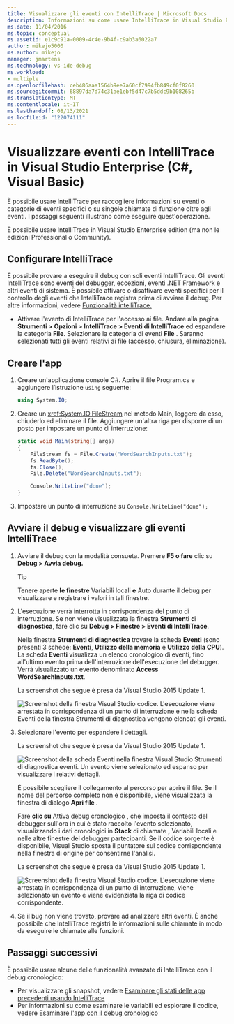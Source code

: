 ```yaml
---
title: Visualizzare gli eventi con IntelliTrace | Microsoft Docs
description: Informazioni su come usare IntelliTrace in Visual Studio Enterprise raccogliere dati su eventi specifici, categorie di eventi e singole chiamate di funzione.
ms.date: 11/04/2016
ms.topic: conceptual
ms.assetid: e1c9c91a-0009-4c4e-9b4f-c9ab3a6022a7
author: mikejo5000
ms.author: mikejo
manager: jmartens
ms.technology: vs-ide-debug
ms.workload:
- multiple
ms.openlocfilehash: ceb486aaa1564b9ee7a60cf7994fb849cf0f8260
ms.sourcegitcommit: 68897da7d74c31ae1ebf5d47c7b5ddc9b108265b
ms.translationtype: MT
ms.contentlocale: it-IT
ms.lasthandoff: 08/13/2021
ms.locfileid: "122074111"
---
```

# <a name="view-events-with-intellitrace-in-visual-studio-enterprise-c-visual-basic"></a>Visualizzare eventi con IntelliTrace in Visual Studio Enterprise (C#, Visual Basic)

È possibile usare IntelliTrace per raccogliere informazioni su eventi o categorie di eventi specifici o su singole chiamate di funzione oltre agli eventi. I passaggi seguenti illustrano come eseguire quest'operazione.

È possibile usare IntelliTrace in Visual Studio Enterprise edition (ma non le edizioni Professional o Community).

## <a name="configure-intellitrace"></a><a name="GettingStarted"></a> Configurare IntelliTrace

È possibile provare a eseguire il debug con soli eventi IntelliTrace. Gli eventi IntelliTrace sono eventi del debugger, eccezioni, eventi .NET Framework e altri eventi di sistema. È possibile attivare o disattivare eventi specifici per il controllo degli eventi che IntelliTrace registra prima di avviare il debug. Per altre informazioni, vedere [Funzionalità intelliTrace.](../debugger/intellitrace-features.md)

- Attivare l'evento di IntelliTrace per l'accesso ai file. Andare alla pagina **Strumenti > Opzioni > IntelliTrace > Eventi di IntelliTrace** ed espandere la categoria **File**. Selezionare la categoria di eventi **File** . Saranno selezionati tutti gli eventi relativi ai file (accesso,  chiusura, eliminazione).

## <a name="create-your-app"></a>Creare l'app

1. Creare un'applicazione console C#. Aprire il file Program.cs e aggiungere l’istruzione `using` seguente:

    ```csharp
    using System.IO;
    ```

2. Creare un <xref:System.IO.FileStream> nel metodo Main, leggere da esso, chiuderlo ed eliminare il file. Aggiungere un'altra riga per disporre di un posto per impostare un punto di interruzione:

    ```csharp
    static void Main(string[] args)
    {
        FileStream fs = File.Create("WordSearchInputs.txt");
        fs.ReadByte();
        fs.Close();
        File.Delete("WordSearchInputs.txt");

        Console.WriteLine("done");
    }
    ```

3. Impostare un punto di interruzione su `Console.WriteLine("done");`

## <a name="start-debugging-and-view-intellitrace-events"></a>Avviare il debug e visualizzare gli eventi IntelliTrace

1. Avviare il debug con la modalità consueta. Premere **F5 o fare** clic su **Debug > Avvia debug.**

    > [!TIP]
    > Tenere aperte **le finestre** Variabili locali **e** Auto durante il debug per visualizzare e registrare i valori in tali finestre.

2. L'esecuzione verrà interrotta in corrispondenza del punto di interruzione. Se non viene visualizzata la finestra **Strumenti di diagnostica**, fare clic su **Debug > Finestre > Eventi di IntelliTrace**.

    Nella finestra **Strumenti di diagnostica** trovare la scheda **Eventi** (sono presenti 3 schede: **Eventi**, **Utilizzo della memoria** e **Utilizzo della CPU**). La scheda **Eventi** visualizza un elenco cronologico di eventi, fino all'ultimo evento prima dell'interruzione dell'esecuzione del debugger. Verrà visualizzato un evento denominato **Access WordSearchInputs.txt**.

    La screenshot che segue è presa da Visual Studio 2015 Update 1.

    ![Screenshot della finestra Visual Studio codice. L'esecuzione viene arrestata in corrispondenza di un punto di interruzione e nella scheda Eventi della finestra Strumenti di diagnostica vengono elencati gli eventi.](../debugger/media/intellitrace-update1.png)

3. Selezionare l'evento per espandere i dettagli.

    La screenshot che segue è presa da Visual Studio 2015 Update 1.

    ![Screenshot della scheda Eventi nella finestra Visual Studio Strumenti di diagnostica eventi. Un evento viene selezionato ed espanso per visualizzare i relativi dettagli.](../debugger/media/intellitraceupdate1-singleevent.png)

    È possibile scegliere il collegamento al percorso per aprire il file. Se il nome del percorso completo non è disponibile, viene visualizzata la finestra di dialogo **Apri file** .

    Fare **clic su** Attiva debug cronologico , che imposta il contesto del debugger sull'ora in cui è stato raccolto l'evento selezionato, visualizzando i dati cronologici in **Stack** di chiamate **,** Variabili locali e nelle altre finestre del debugger partecipanti. Se il codice sorgente è disponibile, Visual Studio sposta il puntatore sul codice corrispondente nella finestra di origine per consentirne l'analisi.

    La screenshot che segue è presa da Visual Studio 2015 Update 1.

    ![Screenshot della finestra Visual Studio codice. L'esecuzione viene arrestata in corrispondenza di un punto di interruzione, viene selezionato un evento e viene evidenziata la riga di codice corrispondente.](../debugger/media/historicaldebugging-update1.png)

4. Se il bug non viene trovato, provare ad analizzare altri eventi. È anche possibile che IntelliTrace registri le informazioni sulle chiamate in modo da eseguire le chiamate alle funzioni.

## <a name="next-steps"></a>Passaggi successivi

È possibile usare alcune delle funzionalità avanzate di IntelliTrace con il debug cronologico:

- Per visualizzare gli snapshot, vedere [Esaminare gli stati delle app precedenti usando IntelliTrace](../debugger/view-historical-application-state.md)
- Per informazioni su come esaminare le variabili ed esplorare il codice, vedere [Esaminare l'app con il debug cronologico](../debugger/historical-debugging-inspect-app.md)
